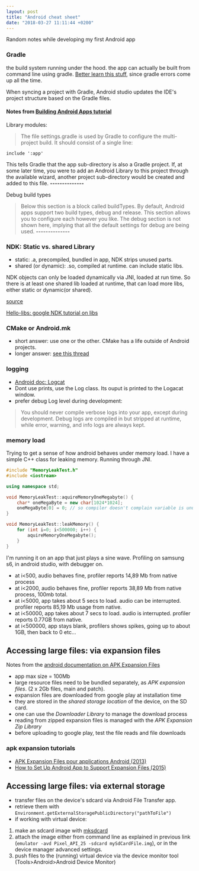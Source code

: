 ```yaml
---
layout: post
title: "Android cheat sheet"
date: "2018-03-27 11:11:44 +0200"
---
```


Random notes while developing my first Android app

### Gradle
the build system running under the hood. the app can actually be built from command line using gradle. [Better learn this stuff](https://guides.gradle.org/creating-new-gradle-builds/?_ga=2.163855231.199583704.1522232861-535293929.1522061178), since gradle errors come up all the time.

When syncing a project with Gradle, Android studio updates the IDE's project structure based on the Gradle files.

#### Notes from [Building Android Apps tutorial](https://guides.gradle.org/building-android-apps/)

Library modules:
> The file settings.gradle is used by Gradle to configure the multi-project build. It should consist of a single line:
```
include ':app'
```
This tells Gradle that the app sub-directory is also a Gradle project. If, at some later time, you were to add an Android Library to this project through the available wizard, another project sub-directory would be created and added to this file.
**--------------**

Debug build types
> Below this section is a block called buildTypes. By default, Android apps support two build types, debug and release. This section allows you to configure each however you like. The debug section is not shown here, implying that all the default settings for debug are being used.
**--------------**


### NDK: Static vs. shared Library
- static: .a, precompiled, bundled in app, NDK strips unused parts.
- shared (or dynamic): .so, compiled at runtime. can include static libs.

NDK objects can only be loaded dynamically via JNI, loaded at run time. So there is at least one shared lib loaded at runtime, that can load more libs, either static or dynamic(or shared).

[source](https://stackoverflow.com/questions/3213789/difference-between-static-and-shared-libraries-in-androids-ndk)

[Hello-libs: google NDK tutorial on libs](https://github.com/googlesamples/android-ndk/tree/master/hello-libs)




### CMake or Android.mk
- short answer: use one or the other. CMake has a life outside of Android projects.
- longer answer: [see this thread](https://stackoverflow.com/questions/39589427/difference-between-cmake-and-ndk-build-in-android-studio-project)

### logging
- [Android doc: Logcat](https://developer.android.com/studio/debug/am-logcat.html)
- Dont use prints, use the Log class. Its ouput is printed to the Logacat window.
- prefer debug Log level during development:
>You should never compile verbose logs into your app, except during development. Debug logs are compiled in but stripped at runtime, while error, warning, and info logs are always kept.

### memory load
Trying to get a sense of how android behaves under memory load. I have a simple C++ class for leaking memory. Running through JNI.

```c++
#include "MemoryLeakTest.h"
#include <iostream>

using namespace std;

void MemoryLeakTest::aquireMemoryOneMegabyte() {
    char* oneMegaByte = new char[1024*1024];
    oneMegaByte[0] = 0; // so compiler doesn't complain variable is unused
}

void MemoryLeakTest::leakMemory() {
    for (int i=0; i<500000; i++) {
        aquireMemoryOneMegabyte();
    }
}
```

I'm running it on an app that just plays a sine wave. Profiling on samsung s6, in android studio, with debugger on.

- at i<500, audio behaves fine, profiler reports 14,89 Mb from native process
- at i<2000, audio behaves fine, profiler reports 38,89 Mb from native process, 100mb total.
- at i<5000, app takes about 5 secs to load. audio can be interrupted. profiler reports 85,19 Mb usage from native.
- at i<50000, app takes about 7 secs to load. audio is interrupted. profiler reports 0.77GB from native.
- at i<500000, app stays blank, profilers shows spikes, going up to about 1GB, then back to 0 etc...

## Accessing large files: via expansion files
Notes from the [android documentation on APK Expansion Files](https://developer.android.com/google/play/expansion-files.html#Overview)

- app max size = 100Mb
- large resource files need to be bundled separately, as *APK expansion files*. (2 x 2Gb files, main and patch).
- expansion files are downloaded from google play at installation time
- they are stored in the *shared storage location* of the device, on the SD card.
- one can use the *Downloader Library* to manage the download process
- reading from zipped expansion files is managed with the *APK Expansion Zip Library*
- before uploading to google play, test the file reads and file downloads
### apk expansion tutorials
- [APK Expansion Files pour applications Android (2013)](https://github.com/Infinite-Studio/tuto-apk-expansion-files)
- [How to Set Up Android App to Support Expansion Files (2015)](http://sapandiwakar.in/how-to-set-up-android-app-to-support-expansion-files/)

## Accessing large files: via external storage
- transfer files on the device's sdcard via Android File Transfer app.
- retrieve them with ```Environment.getExternalStoragePublicDirectory("pathToFile")```
- if working with virtual device:
1. make an sdcard image with [mksdcard](https://developer.android.com/studio/command-line/mksdcard)
2. attach the image either from command line as explained in previous link (```emulator -avd Pixel_API_25 -sdcard mySdCardFile.img```), or in the device manager advanced settings.
3. push files to the (running) virtual device via the device monitor tool (Tools>Android>Android Device Monitor)
